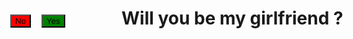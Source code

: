 <html>
<head>
<style>
#n {
	position: absolute;
	top:100px;
	left: 50px;
	background-color: red;
	color: black;
}
#y {
	position: absolute;
	top:100px;
	left: 100px;
	background-color: green;
	color: black;
}
</style>
	<title> Will you be my girlfriend</title>
</head>
<body>
  <h1> Will you be my girlfriend ?</h1>
  <button type="button" id="y" onclick="myyesFunction()"> Yes</button>
  <button type="button" id="n" onmouseover="myFunction()">No</button>
  <p id="para"> </p>
  <script>
        var i=0;
	function myFunction(){
		document.getElementById("n").style.left = (Math.random() * 500) + "px";
		document.getElementById("n").style.top = (Math.random() * 500) + "px";
		
	}
</script>
<script>
       function myyesFunction() {
       	i = Math.floor(Math.random() * 50) + 1;
	    document.getElementById("para").innerHTML = "You are in waiting list number "+i;
	    alert("BETTER LUCK NEXT TIME....");
	}
</script>
</body>
</html>

